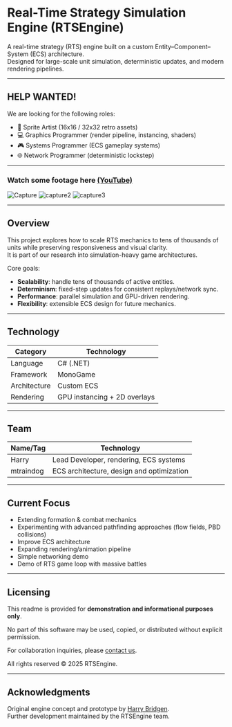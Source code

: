 # Real-Time Strategy Simulation Engine (RTSEngine)

A real-time strategy (RTS) engine built on a custom Entity–Component–System (ECS) architecture.  
Designed for large-scale unit simulation, deterministic updates, and modern rendering pipelines.

---

## HELP WANTED!
We are looking for the following roles:
- 🎨 Sprite Artist (16x16 / 32x32 retro assets)
- 💻 Graphics Programmer (render pipeline, instancing, shaders)
- 🎮 Systems Programmer (ECS gameplay systems)
- 🌐 Network Programmer (deterministic lockstep)

---

### Watch some footage here [(YouTube)](https://youtu.be/l-pexSYvleE?si=tXjArMBU887Saiqw)
![Capture](https://github.com/user-attachments/assets/c5b7057b-5918-494f-b3f3-87cb6583c802)
![capture2](https://github.com/user-attachments/assets/a525bf71-8a62-46c7-84f3-6d753ff57cdd)
![capture3](https://github.com/user-attachments/assets/05cd0861-aa51-4fcd-a54d-72040bfa5e47)

---

## Overview

This project explores how to scale RTS mechanics to tens of thousands of units while preserving responsiveness and visual clarity.  
It is part of our research into simulation-heavy game architectures.

Core goals:
- **Scalability**: handle tens of thousands of active entities.
- **Determinism**: fixed-step updates for consistent replays/network sync.
- **Performance**: parallel simulation and GPU-driven rendering.
- **Flexibility**: extensible ECS design for future mechanics.

---

## Technology

| Category      | Technology                                     |
| ------------- | ---------------------------------------------- |
| Language      | C# (.NET)                                      |
| Framework     | MonoGame                                       |
| Architecture  | Custom ECS                                     |
| Rendering     | GPU instancing + 2D overlays                   |

---
## Team

| Name/Tag      | Technology                                     |
| ------------- | ---------------------------------------------- |
| Harry         | Lead Developer, rendering, ECS systems         |
| mtraindog     | ECS architecture, design and optimization      |

---
## Current Focus

- Extending formation & combat mechanics  
- Experimenting with advanced pathfinding approaches (flow fields, PBD collisions)
- Improve ECS architecture
- Expanding rendering/animation pipeline
- Simple networking demo
- Demo of RTS game loop with massive battles

---

## Licensing

This readme is provided for **demonstration and informational purposes only**.  

No part of this software may be used, copied, or distributed without explicit permission.  

For collaboration inquiries, please [contact us](mailto:harrybridgen@gmail.com).

All rights reserved © 2025 RTSEngine.  

---

## Acknowledgments

Original engine concept and prototype by [Harry Bridgen](https://github.com/harrybridgen).  
Further development maintained by the RTSEngine team.
